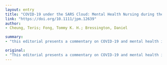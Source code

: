 ```yaml
---
layout: entry
title: "COVID-19 under the SARS Cloud: Mental Health Nursing during the Pandemic in Hong Kong"
link: "https://doi.org/10.1111/jpm.12639"
author:
- Cheung, Teris; Fong, Tommy K. H.; Bressington, Daniel

summary:
- "this editorial presents a commentary on COVID-19 and mental health in Hong Kong. We outline the current measures being used to contain the outbreak and how the experience of the SARS epidemic may have influenced the response. Discuss the potential mental health ill-effects of the pandemic and its impact on mental health nursing locally. The current measures are being used for the outbreak. It also discusses the potential ill effects of the epidemic."

original:
- "This editorial presents a commentary on COVID-19 and mental health in Hong Kong. We outline the current measures being used to contain the outbreak and how the experience of the SARS epidemic may have influenced the response in Hong Kong. We also discuss the potential mental health ill-effects of the pandemic and its impact on mental health nursing locally."
---
```


